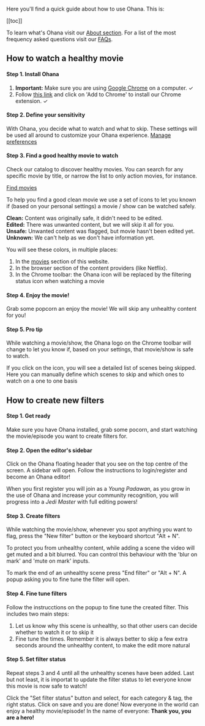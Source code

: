 Here you'll find a quick guide about how to use Ohana. This is:

[[toc]]

To learn what's Ohana visit our [About section](/about). For a list of the most frequency asked questions visit our [FAQs](/faqs).

## How to watch a healthy movie

#### Step 1. Install Ohana

1.  **Important:** Make sure you are using [Google Chrome](https://www.google.com/chrome/) on a computer. ✓
2.  Follow [this link](https://chrome.google.com/webstore/detail/ohana/nfkbclgkdifmoidnkapblfipbdkcppcf) and click on 'Add to Chrome' to install our Chrome extension. ✓

#### Step 2. Define your sensitivity

With Ohana, you decide what to watch and what to skip. These settings will be used all around to customize your Ohana experience. [Manage preferences](/settings)

#### Step 3. Find a good healthy movie to watch

Check our catalog to discover healthy movies. You can search for any specific movie by title, or narrow the list to only action movies, for instance.

[Find movies](/find-movies)

To help you find a good clean movie we use a set of icons to let you known if (based on your personal settings) a movie / show can be watched safely.

**Clean:** Content was originally safe, it didn't need to be edited.  
**Edited:** There was unwanted content, but we will skip it all for you.  
**Unsafe:** Unwanted content was flagged, but movie hasn't been edited yet.  
**Unknown:** We can't help as we don't have information yet.

You will see these colors, in multiple places:

1.  In the [movies](/find-movies) section of this website.
2.  In the browser section of the content providers (like Netflix).
3.  In the Chrome toolbar: the Ohana icon will be replaced by the filtering status icon when watching a movie

#### Step 4. Enjoy the movie!

Grab some popcorn an enjoy the movie! We will skip any unhealthy content for you!

#### Step 5. Pro tip

While watching a movie/show, the Ohana logo on the Chrome toolbar will change to let you know if, based on your settings, that movie/show is safe to watch.

If you click on the icon, you will see a detailed list of scenes being skipped. Here you can manually define which scenes to skip and which ones to watch on a one to one basis

## How to create new filters

#### Step 1. Get ready

Make sure you have Ohana installed, grab some pocorn, and start watching the movie/episode you want to create filters for.

#### Step 2. Open the editor's sidebar

Click on the Ohana floating header that you see on the top centre of the screen. A sidebar will open. Follow the instructions to login/register and become an Ohana editor!

When you first register you will join as a _Young Padawan_, as you grow in the use of Ohana and increase your community recognition, you will progress into a _Jedi Master_ with full editing powers!

#### Step 3. Create filters

While watching the movie/show, whenever you spot anything you want to flag, press the "New filter" button or the keyboard shortcut "Alt + N".

To protect you from unhealthy content, while adding a scene the video will get muted and a bit blurred. You can control this behaviour with the 'blur on mark' and 'mute on mark' inputs.

To mark the end of an unhealthy scene press "End filter" or "Alt + N". A popup asking you to fine tune the filter will open.

#### Step 4. Fine tune filters

Follow the instrucctions on the popup to fine tune the created filter. This includes two main steps:

1. Let us know why this scene is unhealthy, so that other users can decide whether to watch it or to skip it
2. Fine tune the times. Remember it is always better to skip a few extra seconds around the unhealthy content, to make the edit more natural

#### Step 5. Set filter status

Repeat steps 3 and 4 until all the unhealthy scenes have been added. Last but not least, it is importat to update the filter status to let everyone know this movie is now safe to watch!

Click the "Set filter status" button and select, for each category & tag, the right status. Click on save and you are done! Now everyone in the world can enjoy a healthy movie/episode! In the name of everyone: **Thank you, you are a hero!**
